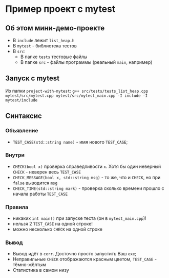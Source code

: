 # Пример проект с mytest
## Об этом мини-демо-проекте
+ В `include` лежит `list_heap.h`
+ В `mytest` - библиотека тестов
+ В `src`:
  + В папке `tests` тестовые файлы
  + В папке `src` - файлы программы (реальный `main`, например)
## Запуск с mytest
Из папки `project-with-mytest`: 
`g++ src/tests/tests_list_heap.cpp mytest/src/mytest.cpp mytest/src/mytest_main.cpp -I include -I mytest/include`
## Синтаксис
### Объявление
+ `TEST_CASE(std::string name)` - имя нового `TEST_CASE`;
### Внутри
+ `CHECK(bool x)` проверка справедливости `x`. Хотя бы один неверный `CHECK` - неверен весь `TEST_CASE`
+ `CHECK_MESSAGE(bool x, std::string msg)` - то же, что и `CHECK`, но при `false` выводится `msg`
+ `CHECK_TIME(std::string mark)` - проверка сколько времени прошло с начала работы `TEST_CASE`
### Правила
+ никаких `int main()` при запуске теста (он в `mytest_main.cpp`)!
+ нельзя 2 `TEST_CASE` на одной строке!
+ можно несколько `CHECK` на одной строке 
### Вывод
+ Вывод идёт в `cerr`. Досточно просто запустить Ваш `exe`;
+ Неправильные `CHECK` отображаются красным цветом, `TEST_CASE` - тёмно-жёлтым
+ Статистика в самом низу
